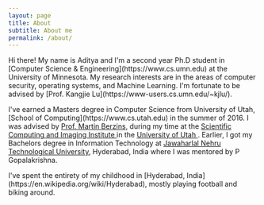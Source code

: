 ```yaml
---
layout: page
title: About
subtitle: About me
permalink: /about/
---
```


<div class="pretty-links">

<p>
Hi there! My name is Aditya and I'm a second year Ph.D student in 
[Computer Science & Engineering](https://www.cs.umn.edu)
at the University of Minnesota. My research interests are in the areas of
computer security, operating systems, and Machine Learning. I'm fortunate to be
advised by [Prof. Kangjie Lu](https://www-users.cs.umn.edu/~kjlu/).
</p>

<p>
I've earned a Masters degree in Computer Science from University of Utah,
[School of Computing](https://www.cs.utah.edu) in the summer of 2016. I was
advised by <a href = "http://sci.utah.edu/people/mb.html" target="_blank">Prof. Martin Berzins</a>,
during my time at the 
<a href = "https://sci.utah.edu" target="_blank">Scientific Computing and Imaging Institute </a>
in the <a href="utah.edu" target="_blank">University of Utah </a>. 
Earlier, I got my Bachelors degree in Information Technology at 
<a href = "http://jntuh.ac.in/" target="_blank">Jawaharlal Nehru Technological University</a>,
Hyderabad, India where I was mentored by P Gopalakrishna.
</p>

</div>
I've spent the entirety of my childhood in [Hyderabad, India](https://en.wikipedia.org/wiki/Hyderabad), mostly playing football and biking around.


